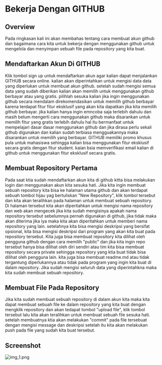 # Bekerja Dengan GITHUB

## Overview 
Pada ringkasan kali ini akan membahas tentang cara membuat akun github dan bagaimana cara kita untuk bekerja dengan menggunakan github untuk mengelola dan menyimpan sebuah file pada repository yang kita buat.

## Mendaftarkan Akun Di GITHUB

Klik tombol sign up untuk mendaftarkan akun agar kalian dapat menjalankan GITHUB secara online. kalian akan diperintahkan untuk mengisi data data yang diperlukan untuk membuat akun github.
setelah sudah mengisi semua data yang sudah diberikan kalian akan memilih untuk menggunakan github berbayar atau yang gratis. pilihlah sesuka kalian jika ingin menggunakan github secara mendalam direkomendasikan untuk memilih github berbayar karena terdapat fitur fitur eksklusif yang akan kita dapatkan jika kita memilih github berbayar.
jika kalian hanya ingin emncoba saja terlebih dahulu dan masih belum mengerti cara menggunakan github maka disarankan untuk memilih fitur yang gratis terlebih dahulu hal itu bermanfaat untuk mempelajari dasar dasar menggunakan github dan jika dirasa perlu sekali github digunakan dan kalian sudah terbiasa mengguakannya maka disarankan untuk memilih yang berbayar.
GITHUB memiliki promo khusus pula untuk mahasiswa sehingga kalian bisa menggunakan fitur eksklusif secara gratis dengan fitur student. kaian bsia memverifikasi email kalian di github untuk menggunakan fitur eksklusif secara gratis.

## Membuat Repository Pertama

Pada saat ktia sudah mendaftarkan akun kita di github kitta bisa melakukan login dan menggunakan akun kita sesuka hati.
Jika kita ingin membuat sebuah repository kita bisa ke halaman utama github dan akan terdapat sebuah tombol hijau yag bertuliskan "New Repository", klik tombol tersebut dan kita akan teralihkan pada halaman untuk membuat sebuah repository.
Di halaman tersebut kita akan diperitahkan untuk mengisi nama repository dan web akan mengecek jika kita sudah mengisinya apakah nama repository tersebut sebelumnya pernah digunakan di github, jika tidak maka akan diterima jika iya maka kita akan diperitahkan untuk memberi nama repository yang lain.
setelahnya kita bisa mengisi deskripsi yang bersifat opsional, kita bisa mengisi deskripsi dari program yang akan kita buat pada repository tersebut.
Kita juga bisa membuat repository kita dilihat oleh pengguna github dengan cara memilih "public" dan jika kita ingin repo tersebut hanya bisa dilihat oleh diri sendiri atau tim kita bisa membuat repository secara private sehingga repository yang ktia buat tidak bisa dilihat oleh pengguna lain.
kita juga bisa membuat readme.md atau tidak tergantung diperlukannya atau tidak pada program yang ingin kita buat di dalam repository.
Jika sudah mengisi seluruh data yang diperintahkna maka kita sudah membuat sebuah repository.

## Membuat File Pada Repository

Jika kita sudah membuat sebuah repository di dalam akun kita maka kita dapat membuat sebuah file ke dalam repository yang kita buat dengan mengklik repository dan akan tedapat tombol "upload file", klik tombol tersebut lalu kita akan teralihkan untuk membuat sebuah file sesuka hati.
setelah membuatnya ktia akan melakukan "commit" pada file tersebuat dengan mengisi message dan deskripsi setelah itu kita akan melakukan push pada file yang sudah kita buat tersebut.

## Screenshot
![img_1.png](img_1.png)